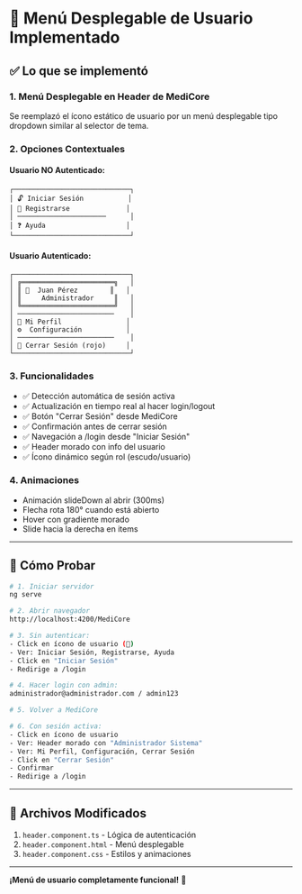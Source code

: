 # 👤 Menú Desplegable de Usuario Implementado

## ✅ Lo que se implementó

### 1. **Menú Desplegable en Header de MediCore**

Se reemplazó el ícono estático de usuario por un menú desplegable tipo dropdown similar al selector de tema.

### 2. **Opciones Contextuales**

#### Usuario NO Autenticado:
```
┌─────────────────────────────┐
│ 🔓 Iniciar Sesión           │
│ 👤 Registrarse              │
│ ──────────────────────      │
│ ❓ Ayuda                    │
└─────────────────────────────┘
```

#### Usuario Autenticado:
```
┌─────────────────────────────┐
│ ╔═══════════════════════╗   │
│ ║ 👤  Juan Pérez        ║   │
│ ║     Administrador     ║   │
│ ╚═══════════════════════╝   │
│ ────────────────────────    │
│ 👤 Mi Perfil                │
│ ⚙️  Configuración           │
│ ────────────────────────    │
│ 🚪 Cerrar Sesión (rojo)     │
└─────────────────────────────┘
```

### 3. **Funcionalidades**

- ✅ Detección automática de sesión activa
- ✅ Actualización en tiempo real al hacer login/logout
- ✅ Botón "Cerrar Sesión" desde MediCore
- ✅ Confirmación antes de cerrar sesión
- ✅ Navegación a /login desde "Iniciar Sesión"
- ✅ Header morado con info del usuario
- ✅ Ícono dinámico según rol (escudo/usuario)

### 4. **Animaciones**

- Animación slideDown al abrir (300ms)
- Flecha rota 180° cuando está abierto
- Hover con gradiente morado
- Slide hacia la derecha en items

---

## 🧪 Cómo Probar

```bash
# 1. Iniciar servidor
ng serve

# 2. Abrir navegador
http://localhost:4200/MediCore

# 3. Sin autenticar:
- Click en ícono de usuario (👤)
- Ver: Iniciar Sesión, Registrarse, Ayuda
- Click en "Iniciar Sesión"
- Redirige a /login

# 4. Hacer login con admin:
administrador@administrador.com / admin123

# 5. Volver a MediCore

# 6. Con sesión activa:
- Click en ícono de usuario
- Ver: Header morado con "Administrador Sistema"
- Ver: Mi Perfil, Configuración, Cerrar Sesión
- Click en "Cerrar Sesión"
- Confirmar
- Redirige a /login
```

---

## 📝 Archivos Modificados

1. `header.component.ts` - Lógica de autenticación
2. `header.component.html` - Menú desplegable
3. `header.component.css` - Estilos y animaciones

---

**¡Menú de usuario completamente funcional!** 🎉
